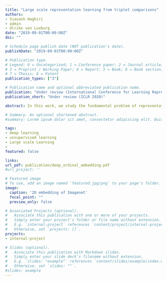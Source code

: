 ```yaml
---
title: "Large scale representation learning from triplet comparisons"
authors:
- Siavash Haghiri
- admin
- Ulrike von Luxburg
date: "2019-09-01T00:00:00Z"
doi: ""

# Schedule page publish date (NOT publication's date).
publishDate: "2019-09-01T00:00:00Z"

# Publication type.
# Legend: 0 = Uncategorized; 1 = Conference paper; 2 = Journal article;
# 3 = Preprint / Working Paper; 4 = Report; 5 = Book; 6 = Book section;
# 7 = Thesis; 8 = Patent
publication_types: ["3"]

# Publication name and optional abbreviated publication name.
publication: "Under review (International Conference for Learning Representations 2020)"
publication_short: "Under review (ICLR 2020)"

abstract: In this work, we study the fundamental problem of representation learning from a new perspective. It has been observed in many supervised OR unsupervised DNNs that the final layer of the network often provides an informative representation for many tasks, even though the network has been trained to perform a particular task. The common ingredient in all previous studies is a low-level feature representation for items, for example, RGB values of images in the image context. In the present work, we assume that no meaningful representation of the items is given. Instead, we are provided with the answers to some triplet comparisons of the following form - Is item A more similar to item B or item C? We provide a fast algorithm based on DNNs that constructs a Euclidean representation for the items, using solely the answers to the above-mentioned triplet comparisons. This problem has been studied in a sub-community of machine learning by the name "Ordinal Embedding". Previous approaches to the problem are painfully slow and cannot scale to larger datasets. We demonstrate that our proposed approach is significantly faster than available methods, and can scale to real-world large datasets. Thereby, we also draw attention to the less explored idea of using neural networks to directly, approximately solve non-convex, NP-hard optimization problems that arise naturally in unsupervised learning problems.

# Summary. An optional shortened abstract.
#summary: Lorem ipsum dolor sit amet, consectetur adipiscing elit. Duis posuere tellus ac convallis placerat. Proin tincidunt magna sed ex sollicitudin condimentum.

tags:
- deep learning
- unsupervised learning
- Large scale Learning
-
featured: false

links:
url_pdf: publication/deep_ordinal_embedding.pdf
#url_project: ''

# Featured image
# To use, add an image named `featured.jpg/png` to your page's folder.
image:
  caption: '2D embedding of Imagenet'
  focal_point: ""
  preview_only: false

# Associated Projects (optional).
#   Associate this publication with one or more of your projects.
#   Simply enter your project's folder or file name without extension.
#   E.g. `internal-project` references `content/project/internal-project/index.md`.
#   Otherwise, set `projects: []`.
projects:
- internal-project

# Slides (optional).
#   Associate this publication with Markdown slides.
#   Simply enter your slide deck's filename without extension.
#   E.g. `slides: "example"` references `content/slides/example/index.md`.
#   Otherwise, set `slides: ""`.
#slides: example
---
```

